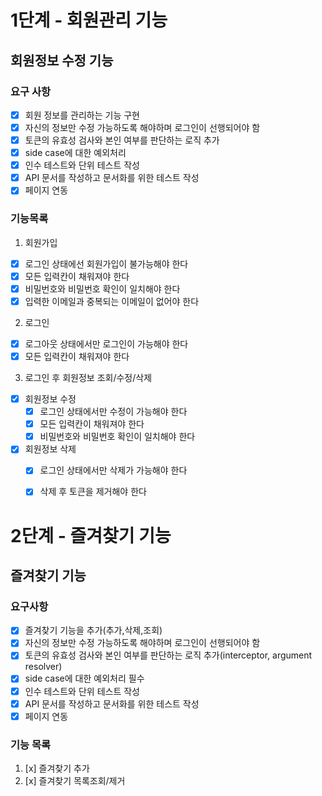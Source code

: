 # 1단계 - 회원관리 기능
## 회원정보 수정 기능
### 요구 사항
  - [x] 회원 정보를 관리하는 기능 구현
  - [x] 자신의 정보만 수정 가능하도록 해야하며 로그인이 선행되어야 함
  - [x] 토큰의 유효성 검사와 본인 여부를 판단하는 로직 추가
  - [x] side case에 대한 예외처리
  - [x] 인수 테스트와 단위 테스트 작성
  - [x] API 문서를 작성하고 문서화를 위한 테스트 작성
  - [x] 페이지 연동

### 기능목록
1. 회원가입
  - [x] 로그인 상태에선 회원가입이 불가능해야 한다
  - [x] 모든 입력칸이 채워져야 한다
  - [x] 비밀번호와 비밀번호 확인이 일치해야 한다
  - [x] 입력한 이메일과 중복되는 이메일이 없어야 한다

2. 로그인
  - [x] 로그아웃 상태에서만 로그인이 가능해야 한다
  - [x] 모든 입력칸이 채워져야 한다

3. 로그인 후 회원정보 조회/수정/삭제
  - [x] 회원정보 수정
    - [x] 로그인 상태에서만 수정이 가능해야 한다
    - [x] 모든 입력칸이 채워져야 한다
    - [x] 비밀번호와 비밀번호 확인이 일치해야 한다
  - [x] 회원정보 삭제
    - [x] 로그인 상태에서만 삭제가 가능해야 한다
    - [x] 삭제 후 토큰을 제거해야 한다


# 2단계 - 즐겨찾기 기능
## 즐겨찾기 기능
### 요구사항
  - [x] 즐겨찾기 기능을 추가(추가,삭제,조회)
  - [x] 자신의 정보만 수정 가능하도록 해야하며 로그인이 선행되어야 함
  - [x] 토큰의 유효성 검사와 본인 여부를 판단하는 로직 추가(interceptor, argument resolver)
  - [x] side case에 대한 예외처리 필수
  - [x] 인수 테스트와 단위 테스트 작성
  - [x] API 문서를 작성하고 문서화를 위한 테스트 작성
  - [x] 페이지 연동
### 기능 목록
1. [x] 즐겨찾기 추가
2. [x] 즐겨찾기 목록조회/제거